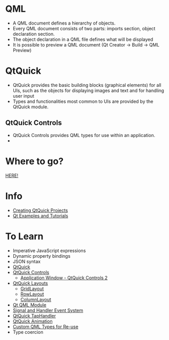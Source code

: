 # QML
- A QML document defines a hierarchy of objects.
- Every QML document consists of two parts: imports section, object declaration section.
- The object declaration in a QML file defines what will be displayed
- It is possible to preview a QML document (Qt Creator -> Build -> QML Preview)

# QtQuick
- QtQuick provides the basic building blocks (graphical elements) for all UIs, such as the objects for displaying images and text and for handling user input
- Types and functionalities most common to UIs are provided by the QtQuick module.

## QtQuick Controls
- QtQuick Controls provides QML types for use within an application.
- 

# Where to go?
[HERE!](https://doc.qt.io/qt-5/qmlapplications.html#qml-user-interfaces)

# Info
- [Creating QtQuick Projects](https://doc.qt.io/qtcreator/quick-projects.html)
- [Qt Examples and Tutorials](https://doc.qt.io/qt-5/qtexamplesandtutorials.html)

# To Learn
- Imperative JavaScript expressions 
- Dynamic property bindings
- JSON syntax
- [QtQuick](https://doc.qt.io/qt-5/qtquick-index.html)
- [QtQuick Controls](https://doc.qt.io/qt-5/qtquickcontrols-index.html)
    - [Application Window - QtQuick Controls 2](https://doc.qt.io/qt-5/qml-qtquick-controls2-applicationwindow.html#details)
- [QtQuick Layouts](https://doc.qt.io/qt-5/qtquicklayouts-index.html)
    - [GridLayout](https://doc.qt.io/qt-5/qml-qtquick-layouts-gridlayout.html)
    - [RowLayout](https://doc.qt.io/qt-5/qml-qtquick-layouts-rowlayout.html)
    - [ColumnLayout](https://doc.qt.io/qt-5/qml-qtquick-layouts-columnlayout.html)
- [Qt QML Module](https://doc.qt.io/qt-5/qtqml-index.html)
- [Signal and Handler Event System](https://doc.qt.io/qt-5/qtqml-syntax-signals.html)
- [QtQuick TapHandler](https://doc.qt.io/qt-5/qml-qtquick-taphandler.html)
- [QtQuick Animation](https://doc.qt.io/qt-5/qml-qtquick-animation.html)
- [Custom QML Types for Re-use](https://doc.qt.io/qt-5/qtqml-syntax-objectattributes.html)
- Type coercion